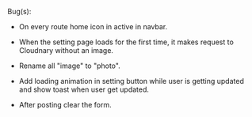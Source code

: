 Bug(s):

-   On every route home icon in active in navbar.

-   When the setting page loads for the first time, it makes request to Cloudnary without an image.

-   Rename all "image" to "photo".

-   Add loading animation in setting button while user is getting updated and show toast when user get updated.

-   After posting clear the form.
